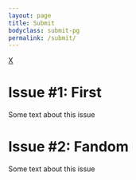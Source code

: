 ```yaml
---
layout: page
title: Submit
bodyclass: submit-pg
permalink: /submit/
---
```

<div class="close"><a href="javascript:history.back()">X</a></div>
<div class="page-issues">
  <h1>Issue #1: First</h1>
  <p>Some text about this issue</p>

  <h1>Issue #2: Fandom</h1>
  <p>Some text about this issue</p>

</div>

